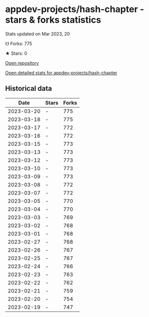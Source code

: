 # appdev-projects/hash-chapter - stars & forks statistics

Stats updated on Mar 2023, 20

☋ Forks: 775

★ Stars: 0

[Open repository](https://github.com/appdev-projects/hash-chapter)

[Open detailed stats for appdev-projects/hash-chapter](https://reviewgithub.com/rep/appdev-projects/hash-chapter)

## Historical data
| Date | Stars | Forks |
|------|-------|-------|
| 2023-03-20 | - | 775 | 
| 2023-03-18 | - | 775 | 
| 2023-03-17 | - | 772 | 
| 2023-03-16 | - | 772 | 
| 2023-03-15 | - | 773 | 
| 2023-03-13 | - | 773 | 
| 2023-03-12 | - | 773 | 
| 2023-03-10 | - | 773 | 
| 2023-03-09 | - | 773 | 
| 2023-03-08 | - | 772 | 
| 2023-03-07 | - | 772 | 
| 2023-03-05 | - | 770 | 
| 2023-03-04 | - | 770 | 
| 2023-03-03 | - | 769 | 
| 2023-03-02 | - | 768 | 
| 2023-03-01 | - | 768 | 
| 2023-02-27 | - | 768 | 
| 2023-02-26 | - | 767 | 
| 2023-02-25 | - | 767 | 
| 2023-02-24 | - | 766 | 
| 2023-02-23 | - | 763 | 
| 2023-02-22 | - | 762 | 
| 2023-02-21 | - | 759 | 
| 2023-02-20 | - | 754 | 
| 2023-02-19 | - | 747 | 

